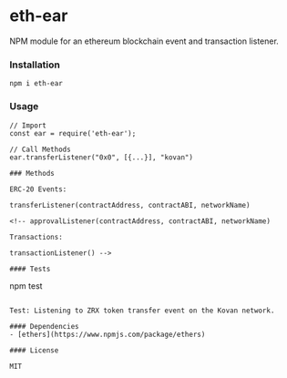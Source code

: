 # eth-ear
NPM module for an ethereum blockchain event and transaction listener.

### Installation

```
npm i eth-ear
```

### Usage

```
// Import
const ear = require('eth-ear');

// Call Methods
ear.transferListener("0x0", [{...}], "kovan")

### Methods

ERC-20 Events:

transferListener(contractAddress, contractABI, networkName)

<!-- approvalListener(contractAddress, contractABI, networkName)

Transactions:

transactionListener() -->

#### Tests

```
npm test
```

Test: Listening to ZRX token transfer event on the Kovan network.

#### Dependencies
- [ethers](https://www.npmjs.com/package/ethers)

#### License

MIT
